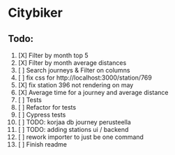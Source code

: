 # Citybiker

## Todo:

1. [X] Filter by month top 5   
2. [X] Filter by month average distances
3. [ ] Search journeys & Filter on columns
4. [ ] fix css for http://localhost:3000/station/769
5. [X] fix station 396 not rendering on may
5. [X] Average time for a journey and average distance
6. [ ] Tests
7. [ ] Refactor for tests
8. [ ] Cypress tests
9. [ ] TODO: korjaa db journey perusteella
10. [ ] TODO: adding stations ui / backend
11. [ ] rework importer to just be one command
12. [ ] Finish readme

